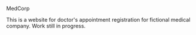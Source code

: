 MedCorp

This is a website for doctor's appointment registration for fictional medical company.
Work still in progress.